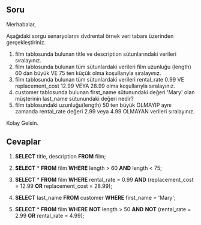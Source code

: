 ## Soru

Merhabalar,

Aşağıdaki sorgu senaryolarını dvdrental örnek veri tabanı üzerinden gerçekleştiriniz.

1. film tablosunda bulunan title ve description sütunlarındaki verileri sıralayınız.
2. film tablosunda bulunan tüm sütunlardaki verileri film uzunluğu (length) 60 dan büyük VE 75 ten küçük olma koşullarıyla sıralayınız.
3. film tablosunda bulunan tüm sütunlardaki verileri rental_rate 0.99 VE replacement_cost 12.99 VEYA 28.99 olma koşullarıyla sıralayınız.
4. customer tablosunda bulunan first_name sütunundaki değeri 'Mary' olan müşterinin last_name sütunundaki değeri nedir?
5. film tablosundaki uzunluğu(length) 50 ten büyük OLMAYIP aynı zamanda rental_rate değeri 2.99 veya 4.99 OLMAYAN verileri sıralayınız.

Kolay Gelsin.

## Cevaplar

1. **SELECT** title, description **FROM** film;

2. **SELECT** * **FROM** film **WHERE** length > 60 **AND** length < 75;

3. **SELECT** * **FROM** film **WHERE** rental_rate = 0.99 **AND** (replacement_cost = 12.99 **OR** replacement_cost = 28.99);

4. **SELECT** last_name **FROM** customer **WHERE** first_name = 'Mary'; 

5. **SELECT** * **FROM** film **WHERE** **NOT** length > 50 **AND** **NOT** (rental_rate = 2.99 **OR** rental_rate = 4.99);